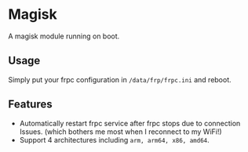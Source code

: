 # Magisk

A magisk module running on boot.

## Usage

Simply put your frpc configuration in `/data/frp/frpc.ini` and reboot.

## Features

- Automatically restart frpc service after frpc stops due to connection Issues. (which bothers me most when I reconnect to my WiFi!)
- Support 4 architectures including `arm, arm64, x86, amd64`.